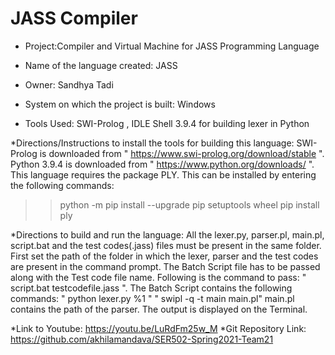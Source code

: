 # JASS Compiler

* Project:Compiler and Virtual Machine for JASS Programming Language 
* Name of the language created: JASS

* Owner:
  Sandhya Tadi

* System on which the project is built: Windows

* Tools Used: SWI-Prolog , IDLE Shell 3.9.4 for building lexer in Python

*Directions/Instructions to install the tools for building this language: 
 SWI-Prolog is downloaded from " https://www.swi-prolog.org/download/stable ".
 Python 3.9.4 is downloaded from " https://www.python.org/downloads/ ".
 This language requires the package PLY. This can be installed by entering the following commands:
  >>python -m pip install --upgrade pip setuptools wheel
  >>pip install ply

*Directions to build and run the language: 
 All the lexer.py, parser.pl, main.pl, script.bat and the test codes(.jass) files must be present in the same folder.
 First set the path of the folder in which the lexer, parser and the test codes are present in the command prompt.
 The Batch Script file has to be passed along with the Test code file name. Following is the command to pass: 
 " script.bat testcodefile.jass ". 
 The Batch Script contains the following commands: 
 " python lexer.py %1 "
 " swipl -q -t main main.pl" 
 main.pl contains the path of the parser.
 The output is displayed on the Terminal. 

*Link to Youtube: https://youtu.be/LuRdFm25w_M
*Git Repository Link: https://github.com/akhilamandava/SER502-Spring2021-Team21
